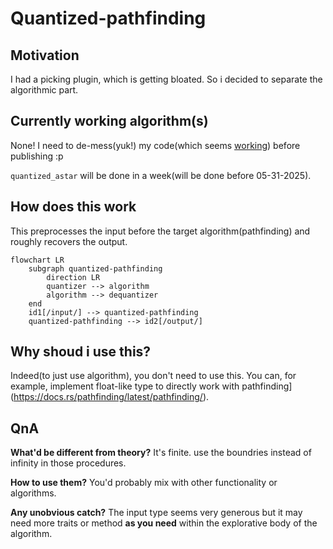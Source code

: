 # Quantized-pathfinding

## Motivation

I had a picking plugin, which is getting bloated. So i decided to separate 
the algorithmic part.

## Currently working algorithm(s)

None! I need to de-mess(yuk!) my code(which seems 
[working](https://youtu.be/JAGTxxRinCU)) before publishing :p

`quantized_astar` will be done in a week(will be done before 05-31-2025).

## How does this work

This preprocesses the input before the target algorithm(pathfinding)
and roughly recovers the output.

```mermaid
flowchart LR
    subgraph quantized-pathfinding
        direction LR
        quantizer --> algorithm
        algorithm --> dequantizer
    end
    id1[/input/] --> quantized-pathfinding
    quantized-pathfinding --> id2[/output/]
```

## Why shoud i use this?

Indeed(to just use algorithm), you don't need to use this. 
You can, for example, implement float-like type to directly work with 
pathfinding](https://docs.rs/pathfinding/latest/pathfinding/).

## QnA

**What'd be different from theory?**
It's finite. use the boundries instead of infinity in those procedures.

**How to use them?**
You'd probably mix with other functionality or algorithms.

**Any unobvious catch?**
The input type seems very generous but it may need more traits or method **as you need** within the explorative body of the algorithm.
